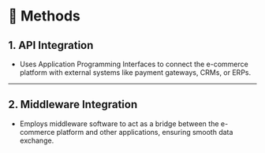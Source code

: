 # 🧠  Methods

## 1. API Integration
-  Uses Application Programming Interfaces to connect the e-commerce platform with external systems like payment gateways, CRMs, or ERPs.


---

## 2. Middleware Integration
- Employs middleware software to act as a bridge between the e-commerce platform and other applications, ensuring smooth data exchange.
